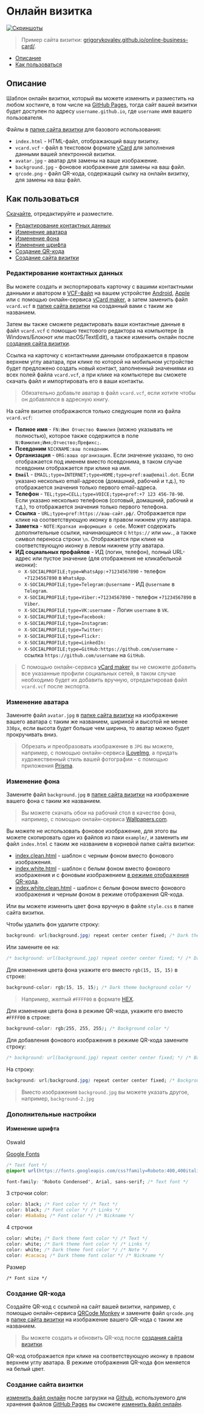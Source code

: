 # Онлайн визитка

[![Скриншоты](example/example.gif)](example/example.jpg)

> Пример сайта визитки: [grigorykovalev.github.io/online-business-card/](https://grigorykovalev.github.io/online-business-card/).

- [Описание](#about)
- [Как пользоваться](#how-to-use)

<a name="about"></a>
## Описание

Шаблон онлайн визитки, который вы можете изменить и разместить на любом хостинге, в том числе на [GitHub Pages](https://docs.github.com/ru/pages), тогда сайт вашей визитки будет доступен по адресу `username.github.io`, где `username` имя вашего пользователя.

Файлы в [папке сайта визитки](https://github.com/GrigoryKovalev/online-business-card) для базового использования:

- `index.html` - HTML-файл, отображающий вашу визитку.
- `vcard.vcf` - файл в текстовом формате [vCard](https://ru.wikipedia.org/wiki/VCard) для заполнения данными вашей электронной визитки. 
- `avatar.jpg` - аватар для замены на ваше изображение.
- `background.jpg` - фоновое изображение для замены на ваш файл.
- `qrcode.png` - файл QR-кода, содержащий сылку на онлайн визитку, для замены на ваш файл.

<a name="how-to-use"></a>
## Как пользоваться

[Скачайте](http://github.com/GrigoryKovalev/online-business-card), отредактируйте и разместите.

- [Редактирование контактных данных](#editing-contact-details)
- [Изменение аватара](#changing-your-avatar)
- [Изменение фона](#changing-background)
- [Изменение шрифта](#changing-font)
- [Создание QR-кода](#creating-qr-code)
- [Создание сайта визитки](#creating-business-card-site)

<a name="editing-contact-details"></a>
### Редактирование контактных данных

Вы можете создать и экспортировать карточку с вашими контактными данными и аватором в [VCF-файл](https://ru.wikipedia.org/wiki/VCard) на вашем устройстве [Android](https://support.google.com/contacts/answer/7199294?hl=ru), [Apple](https://support.apple.com/ru-ru/guide/contacts/adrbdcfd32e6/mac) или с помощью онлайн-сервиса [vCard maker](https://vcardmaker.com/), а затем заменить файл `vcard.vcf` в [папке сайта визитки](https://github.com/GrigoryKovalev/online-business-card) на созданный вами с таким же названием.

Затем вы также сможете редактировать ваши контактные данные в файл `vcard.vcf` с помощью текстового редактора на компьютере (в Windows/Блокнот или macOS/TextEdit), а также изменить онлайн после [создания сайта визитки](#creating-business-card-site).

Ссылка на карточку с контактными данными отображается в правом верхнем углу аватара, при клике по которой на мобильном устройстве будет предложено создать новый контакт, заполненный значениями из всех полей файла `vcard.vcf`, а при клике на компьютере вы сможете скачать файл и импортировать его в ваши контакты.

> Обязательно добавьте аватар в файл `vcard.vcf`, если хотите чтобы он добавлялся в адресную книгу.

На сайте визитке отображаются только следующие поля из файла `vcard.vcf`:

- **Полное имя** - `FN:Имя Отчество Фамилия` (можно указывать не полностью), которое также содержится в поле `N:Фамилия;Имя;Отчество;Префикс;`.
- **Псевдоним** `NICKNAME:ваш псевдоним`.
- **Организация** - `ORG:ваша организация`. Если значение указано, то оно отображается под именем вместо псевдонима, в таком случае псевдоним отображается при клике на имя.
- **`Email`** - `EMAIL;type=INTERNET;type=HOME;type=pref:ваш@email.dot`. Если указано несколько email-адресов (домашний, рабочий и т.д.), то отображается значения только первого email-адреса.
- **Телефон** - `TEL;type=CELL;type=VOICE;type=pref:+7 123 456-78-90`. Если указано несколько телефонов (сотовый, домашний, рабочий и т.д.), то отображается значения только первого телефона.
- **Ссылка** - `URL;type=pref:https://ваш-сайт.рф/`. Отображается при клике на соответствующую иконку в правом нижнем углу аватара.
- **Заметка** - `NOTE:Краткая информация о себе`. Может содержать дополнительные ссылки, начинающиеся с `https://` или `www.`, а также символ переноса строки `\n`. Отображается при клике на соответствующую иконку в левом нижнем углу аватара.
- **ИД социальных профайлов** - ИД (логин, телефон), полный URL-адрес или пустое значение (для отображения не кликабельной иконки): 
	- `X-SOCIALPROFILE;type=WhatsApp:+71234567890` - телефон `+71234567890` в `WhatsApp`.
	- `X-SOCIALPROFILE;type=Telegram:@username` - ИД `@username` в `Telegram`.
	- `X-SOCIALPROFILE;type=Viber:+71234567890` - телефон `+71234567890` в `Viber`.
	- `X-SOCIALPROFILE;type=VK:username` - Логин `username` в `VK`.
	- `X-SOCIALPROFILE;type=Facebook:`
	- `X-SOCIALPROFILE;type=Instagram:`
	- `X-SOCIALPROFILE;type=Twitter:`
	- `X-SOCIALPROFILE;type=Flickr:`
	- `X-SOCIALPROFILE;type=LinkedIn:`
	- `X-SOCIALPROFILE;type=GitHub:https://github.com/username` - ссылка `https://github.com/username` на `GitHub`.

> С помощью онлайн-сервиса [vCard maker](https://vcardmaker.com/) вы не сможете добавить все указанные профили социальных сетей, в таком случае необходимо будет их добавить вручную, отредактировав файл `vcard.vcf` после экспорта.

<a name="changing-your-avatar"></a>
### Изменение аватара

Замените файл `avatar.jpg` в [папке сайта визитки](https://github.com/GrigoryKovalev/online-business-card) на изображение вашего аватара с таким же названием, шириной и высотой не менее `330px`, если высота будет больше чем ширина, то аватар можно будет прокручивать вниз.

> Обрезать и преобразовать изображение в `JPG` вы можете, например, с помощью онлайн-сервиса [iLoveImg](https://www.iloveimg.com/ru), а придать художественный стиль вашей фотографии - с помощью приложения [Prisma](https://prisma-ai.com).

<a name="changing-background"></a>
### Изменение фона

Замените файл `background.jpg` в [папке сайта визитки](https://github.com/GrigoryKovalev/online-business-card) на изображение вашего фона с таким же названием.

> Вы можете скачать обои на рабочий стол в качестве фона, например, с помощью онлайн-сервиса [Wallpapers.com](https://wallpapers.com).

Вы можете не использовать фоновое изображение, для этого вы можете скопировать один из файлов из паки `example/`, и заменить им файл `index.html` с таким же названием в корневой папке сайта визитки:

- [index.clean.html](https://grigorykovalev.github.io/online-business-card/example/index.clean.html) - шаблон с черным фоном вместо фонового изображения.
- [index.white.html](https://grigorykovalev.github.io/online-business-card/example/index.white.html) - шаблон с белым фоном вместо фонового изображения и с фоновым изображением [в режиме отображения QR-кода](#creating-qr-code).
- [index.white.clean.html](https://grigorykovalev.github.io/online-business-card/example/index.white.clean.html) - шаблон с белым фоном вместо фонового изображения и черным фоном в режиме отображения QR-кода.

Или вы можете изменить цвет фона вручную в файле `style.css` в папке сайта визитки. 

Чтобы удалить фон удалите строку:

```css
background: url(background.jpg) repeat center center fixed; /* Dark theme background image */
```

Или замените ее на:

```css
/* background: url(background.jpg) repeat center center fixed; */ /* Dark theme background image */
```

Для изменения цвета фона укажите его вместо `rgb(15, 15, 15)` в строке:

```css
background-color: rgb(15, 15, 15); /* Dark theme background color */
```

> Например, желтый `#FFFF00` в формате [HEX](https://learn.coderslang.com/ru/0028-html-colors-with-names-hex-and-rgb-codes/).

Для изменения цвета фона в режиме QR-кода, укажите его вместо `#FFFF00` в строке:

```css
background-color: rgb(255, 255, 255); /* Background color */
```

Для добавления фонового изображения в режиме QR-кода замените строку:

```css
/* background: url(background.jpg) repeat center center fixed; */ /* Background image */
```

На строку:

```css
background: url(background.jpg) repeat center center fixed; /* Background image
```

> Вместо изображения `background.jpg` вы можете указать другое, например, `background-2.jpg`

### Дополнительные настройки

<a name="changing-font"></a>
#### Изменение шрифта

Oswald

[Google Fonts](https://fonts.google.com)

```css
/* Text font */
@import url(https://fonts.googleapis.com/css?family=Roboto:400,400italic,500,700,700italic,300|Roboto+Condensed:400,700|Roboto+Mono:400,700|Roboto+Slab:400,700&subset=cyrillic,latin);
```

```css
font-family: 'Roboto Condensed', Arial, sans-serif; /* Text font */
```

3 строчки color: 

```css
color: black; /* Font color */ /* Text */
color: black; /* Font color */ /* Links */
color: #8a8a8a; /* Font color */ /* Nickname */
```

4 строчки 

```css
color: white; /* Dark theme font color */ /* Text */
color: white; /* Dark theme font color */ /* Links */
color: white; /* Dark theme font color */ /* Note */
color: #cacaca; /* Dark theme font color */ /* Nickname */
```

Размер
```
/* Font size */
```

<a name="creating-qr-code"></a>
### Создание QR-кода

Создайте QR-код с ссылкой на сайт вашей визитки, например, с помощью онлайн-сервиса [QRCode Monkey](https://www.qrcode-monkey.com) и замените файл `qrcode.png` в [папке сайта визитки](https://grigorykovalev.github.io/online-business-card/) на изображение вашего QR-кода с таким же названием. 

> Вы можете создать и обновить QR-код после [создания сайта визитки](#creating-business-card-site).

QR-код отображается при клике на соответствующую иконку в правом верхнем углу аватара. В режиме отображения QR-кода фон меняется на белый цвет.

<a name="creating-business-card-site"></a>
### Создание сайта визитки

[изменить файл онлайн](https://docs.github.com/ru/repositories/working-with-files/managing-files/editing-files) после загрузки на [Github](https://docs.github.com/ru/repositories/working-with-files/managing-files/adding-a-file-to-a-repository), используемого для хранения файлов [GitHub Pages](https://docs.github.com/ru/pages) вы сможете [изменить файл онлайн](https://docs.github.com/ru/repositories/working-with-files/managing-files/editing-files).

